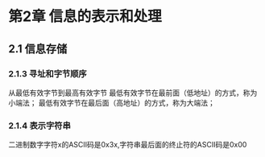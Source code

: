 # 第2章 信息的表示和处理

## 2.1 信息存储
### 2.1.3 寻址和字节顺序

从最低有效字节到最高有效字节
最低有效字节在最前面（低地址）的方式，称为小端法；
最低有效字节在最后面（高地址）的方式，称为大端法；

### 2.1.4 表示字符串
二进制数字字符x的ASCII码是0x3x,字符串最后面的终止符的ASCII码是0x00